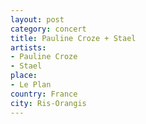 ```yaml
---
layout: post
category: concert
title: Pauline Croze + Stael
artists: 
- Pauline Croze
- Stael
place: 
- Le Plan
country: France
city: Ris-Orangis
---
```


